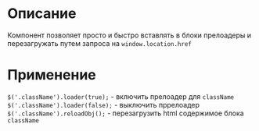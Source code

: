 # Описание  

Компонент позволяет просто и быстро вставлять в блоки прелоадеры и перезагружать путем запроса на `window.location.href`

# Применение  

`$('.className').loader(true);` - включить прелоадер для `className`  
`$('.className').loader(false);` - выключить пррелоадер  
`$('.className').reloadObj();` - перезагрузить html содержимое блока `className`